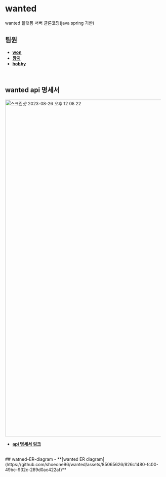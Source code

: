 # wanted
wanted 플랫폼 서버 클론코딩(java spring 기반)
<br/>
     
## 팀원
- **[won](https://github.com/shoeone96)**
- **[깜지](https://github.com/War-Oxi)**
- **[hobby](https://github.com/WinsomeJoo)**
<br/>

## wanted api 명세서
<img width="1090" alt="스크린샷 2023-08-26 오후 12 08 22" src="https://github.com/shoeone96/wanted/assets/85065626/770b5f52-c856-48c5-83fd-761aaa6689bf">

- **[api 명세서 링크](https://docs.google.com/spreadsheets/d/1SCrtRXlZFjTUZi5exUP94-hpWMyUJ2ogp4d3Q3B_SiM/edit?usp=sharing)**

<br/>    
## watned-ER-diagram
- **[wanted ER diagram](https://github.com/shoeone96/wanted/assets/85065626/826c1480-fc00-49bc-932c-289d0ac422af)**



